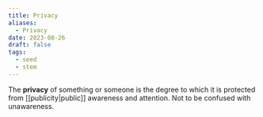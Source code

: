```yaml
---
title: Privacy
aliases:
  - Privacy
date: 2023-08-26
draft: false
tags:
  - seed
  - stem
---
```


The **privacy** of something or someone is the degree to which it is protected from [[publicity|public]] awareness and attention. Not to be confused with unawareness.